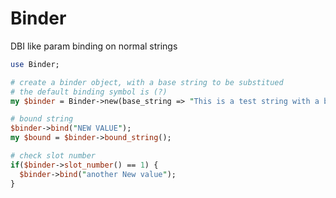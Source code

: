 Binder
======

DBI like param binding on normal strings
````perl
use Binder;

# create a binder object, with a base string to be substitued
# the default binding symbol is (?)
my $binder = Binder->new(base_string => "This is a test string with a binder value: (?)");

# bound string
$binder->bind("NEW VALUE");
my $bound = $binder->bound_string();

# check slot number
if($binder->slot_number() == 1) {
  $binder->bind("another New value");
}

````
